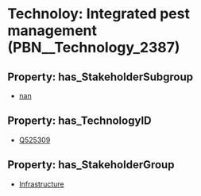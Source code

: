 # Technoloy: __Integrated pest management__ (PBN__Technology_2387)

## Property: has_StakeholderSubgroup

* [nan](PBN__TechSubgroup_7)

## Property: has_TechnologyID

* [Q525309](Q525309)

## Property: has_StakeholderGroup

* [Infrastructure](PBN__TechGroup_4)


